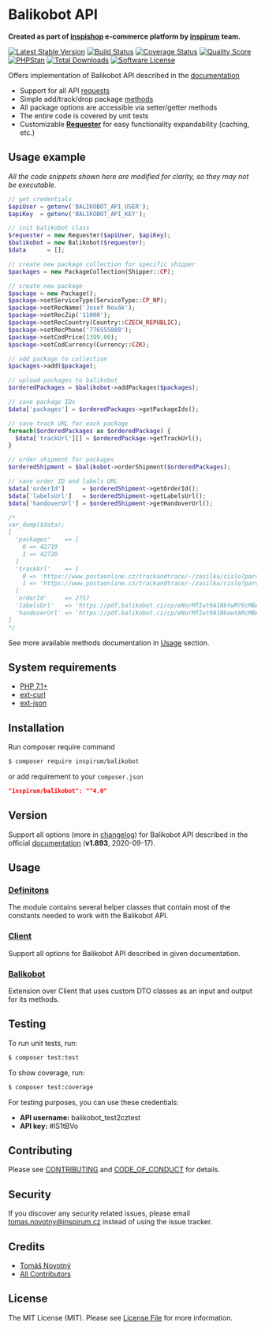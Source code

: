 # Balikobot API

**Created as part of [inspishop][link-inspishop] e-commerce platform by [inspirum][link-inspirum] team.**

[![Latest Stable Version][ico-packagist-stable]][link-packagist-stable]
[![Build Status][ico-travis]][link-travis]
[![Coverage Status][ico-scrutinizer]][link-scrutinizer]
[![Quality Score][ico-code-quality]][link-code-quality]
[![PHPStan][ico-phpstan]][link-phpstan]
[![Total Downloads][ico-packagist-download]][link-packagist-download]
[![Software License][ico-license]][link-licence]

Offers implementation of Balikobot API described in the [documentation ](#version)

- Support for all API [requests](./src/Services/Client.php)
- Simple add/track/drop package [methods](./src/Services/Balikobot.php)
- All package options are accessible via setter/getter methods
- The entire code is covered by unit tests
- Customizable [**Requester**](./src/Contracts/RequesterInterface.php) for easy functionality expandability (caching, etc.)


## Usage example

*All the code snippets shown here are modified for clarity, so they may not be executable.*

```php
// get credentials
$apiUser = getenv('BALIKOBOT_API_USER');
$apiKey  = getenv('BALIKOBOT_API_KEY');

// init balikobot class
$requester = new Requester($apiUser, $apiKey);
$balikobot = new Balikobot($requester);
$data      = [];

// create new package collection for specific shipper
$packages = new PackageCollection(Shipper::CP);

// create new package
$package = new Package();
$package->setServiceType(ServiceType::CP_NP);
$package->setRecName('Josef Novák');
$package->setRecZip('11000');
$package->setRecCountry(Country::CZECH_REPUBLIC);
$package->setRecPhone('776555888');
$package->setCodPrice(1399.00);
$package->setCodCurrency(Currency::CZK);

// add package to collection
$packages->add($package);

// upload packages to balikobot
$orderedPackages = $balikobot->addPackages($packages);

// save package IDs
$data['packages'] = $orderedPackages->getPackageIds();

// save track URL for each package
foreach($orderedPackages as $orderedPackage) {
  $data['trackUrl'][] = $orderedPackage->getTrackUrl();
}

// order shipment for packages
$orderedShipment = $balikobot->orderShipment($orderedPackages);

// save order ID and labels URL
$data['orderId']     = $orderedShipment->getOrderId();
$data['labelsUrl']   = $orderedShipment->getLabelsUrl();
$data['handoverUrl'] = $orderedShipment->getHandoverUrl();

/*
var_dump($data);
[
  'packages'    => [
    0 => 42719
    1 => 42720
  ]
  'trackUrl'    => [
    0 => 'https://www.postaonline.cz/trackandtrace/-/zasilka/cislo?parcelNumbers=DR00112233M'
    1 => 'https://www.postaonline.cz/trackandtrace/-/zasilka/cislo?parcelNumbers=DR00112234M' 
  ]
  'orderId'     => 2757
  'labelsUrl'   => 'https://pdf.balikobot.cz/cp/eNorMTIwt9A1NbYwM76cMBAXAn4.'
  'handoverUrl' => 'https://pdf.balikobot.cz/cp/eNorMTIwt9A1NbawtARcMBAhAoU.'
]
*/
```

See more available methods documentation in [Usage](#usage) section.


## System requirements

* [PHP 7.1+](http://php.net/releases/7_1_0.php)
* [ext-curl](http://php.net/curl)
* [ext-json](http://php.net/json)


## Installation

Run composer require command
```bash
$ composer require inspirum/balikobot
```
or add requirement to your `composer.json`
```json
"inspirum/balikobot": "^4.0"
```


## Version

Support all options (more in [changelog][link-changelog]) for Balikobot API described in the official [documentation][link-api] (**v1.893**, 2020-09-17).


## Usage


### [**Definitons**](./docs/definitions.md)

The module contains several helper classes that contain most of the constants needed to work with the Balikobot API.


### [**Client**](./docs/client.md)

Support all options for Balikobot API described in given documentation.

### [**Balikobot**](./docs/balikobot.md)

Extension over Client that uses custom DTO classes as an input and output for its methods.


## Testing

To run unit tests, run:

```bash
$ composer test:test
```

To show coverage, run:

```bash
$ composer test:coverage
```

For testing purposes, you can use these credentials:

- **API username:** balikobot_test2cztest
- **API key:** #lS1tBVo


## Contributing

Please see [CONTRIBUTING][link-contributing] and [CODE_OF_CONDUCT][link-code-of-conduct] for details.


## Security

If you discover any security related issues, please email tomas.novotny@inspirum.cz instead of using the issue tracker.


## Credits

- [Tomáš Novotný](https://github.com/tomas-novotny)
- [All Contributors][link-contributors]


## License

The MIT License (MIT). Please see [License File][link-licence] for more information.


[ico-license]:              https://img.shields.io/github/license/inspirum/balikobot-php.svg?style=flat-square&colorB=blue
[ico-travis]:               https://img.shields.io/travis/inspirum/balikobot-php/master.svg?branch=master&style=flat-square
[ico-scrutinizer]:          https://img.shields.io/scrutinizer/coverage/g/inspirum/balikobot-php/master.svg?style=flat-square
[ico-code-quality]:         https://img.shields.io/scrutinizer/g/inspirum/balikobot-php.svg?style=flat-square
[ico-packagist-stable]:     https://img.shields.io/packagist/v/inspirum/balikobot.svg?style=flat-square&colorB=blue
[ico-packagist-download]:   https://img.shields.io/packagist/dt/inspirum/balikobot.svg?style=flat-square&colorB=blue
[ico-phpstan]:              https://img.shields.io/badge/style-level%207-brightgreen.svg?style=flat-square&label=phpstan

[link-author]:              https://github.com/inspirum
[link-contributors]:        https://github.com/inspirum/balikobot-php/contributors
[link-licence]:             ./LICENSE.md
[link-changelog]:           ./CHANGELOG.md
[link-contributing]:        ./docs/CONTRIBUTING.md
[link-code-of-conduct]:     ./docs/CODE_OF_CONDUCT.md
[link-travis]:              https://travis-ci.org/inspirum/balikobot-php
[link-scrutinizer]:         https://scrutinizer-ci.com/g/inspirum/balikobot-php/code-structure
[link-code-quality]:        https://scrutinizer-ci.com/g/inspirum/balikobot-php
[link-api]:                 https://balikobot.docs.apiary.io/#introduction/prehled-zmen
[link-inspishop]:           https://www.inspishop.cz/
[link-inspirum]:            https://www.inspirum.cz/
[link-packagist-stable]:    https://packagist.org/packages/inspirum/balikobot
[link-packagist-download]:  https://packagist.org/packages/inspirum/balikobot
[link-phpstan]:             https://github.com/phpstan/phpstan
